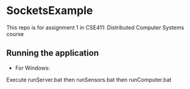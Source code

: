 # SocketsExample
This repo is for assignment 1 in CSE411: Distributed Computer Systems course


## Running the application

- For Windows:

Execute runServer.bat then runSensors.bat then runComputer.bat
